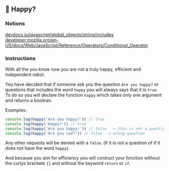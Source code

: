 ## 🌟 Happy?

### Notions

[devdocs.io/javascript/global_objects/string/includes](https://devdocs.io/javascript/global_objects/string/includes)
[developer.mozilla.org/en-US/docs/Web/JavaScript/Reference/Operators/Conditional_Operator](https://developer.mozilla.org/en-US/docs/Web/JavaScript/Reference/Operators/Conditional_Operator)

### Instructions

With all the you know now you are not a truly happy, efficient and independent
robot.

You have decided that if someone ask you the question `Are you happy?` or
questions that includes the word `happy` you will always says that it is `true`.
To do so you will declare the function `happy` which takes only one argument and
returns a boolean.

Examples:

```js
console.log(happy('Are you happy?')) // true
console.log(happy('Happy?')) // true
console.log(happy('Are you happy!')) // false  -> this is not a question
console.log(happy('Are you sad?')) // false  -> wrong question
```

Any other requests will be denied with a `false`. (if it is not a question of if
it does not have the word `happy`).

And because you aim for efficiency you will contruct your fonction without the
curlys brackets `{}` and without the keyword `return` or `if`.
